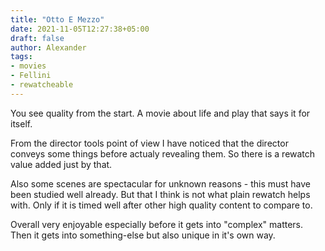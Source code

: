 ```yaml
---
title: "Otto E Mezzo"
date: 2021-11-05T12:27:38+05:00
draft: false
author: Alexander
tags:
- movies
- Fellini
- rewatcheable
---
```


You see quality from the start.
A movie about life and play that says it for itself.

From the director tools point of view I have noticed that the director conveys some things before actualy revealing them.
So there is a rewatch value added just by that.

Also some scenes are spectacular for unknown reasons - this must have been studied well already.
But that I think is not what plain rewatch helps with. Only if it is timed well after other high quality content to compare to.

Overall very enjoyable especially before it gets into "complex" matters.
Then it gets into something-else but also unique in it's own way.
